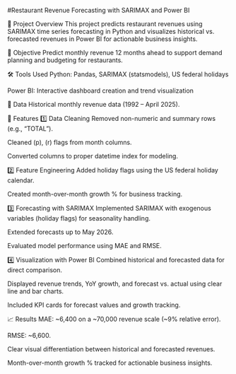 #Restaurant Revenue Forecasting with SARIMAX and Power BI

📌 Project Overview
This project predicts restaurant revenues using SARIMAX time series forecasting in Python and visualizes historical vs. forecasted revenues in Power BI for actionable business insights.

🎯 Objective
Predict monthly revenue 12 months ahead to support demand planning and budgeting for restaurants.

🛠️ Tools Used
Python: Pandas, SARIMAX (statsmodels), US federal holidays

Power BI: Interactive dashboard creation and trend visualization

📂 Data
Historical monthly revenue data (1992 – April 2025).

🚀 Features
1️⃣ Data Cleaning
Removed non-numeric and summary rows (e.g., “TOTAL”).

Cleaned (p), (r) flags from month columns.

Converted columns to proper datetime index for modeling.

2️⃣ Feature Engineering
Added holiday flags using the US federal holiday calendar.

Created month-over-month growth % for business tracking.

3️⃣ Forecasting with SARIMAX
Implemented SARIMAX with exogenous variables (holiday flags) for seasonality handling.

Extended forecasts up to May 2026.

Evaluated model performance using MAE and RMSE.

4️⃣ Visualization with Power BI
Combined historical and forecasted data for direct comparison.

Displayed revenue trends, YoY growth, and forecast vs. actual using clear line and bar charts.

Included KPI cards for forecast values and growth tracking.

📈 Results
MAE: ~6,400 on a ~70,000 revenue scale (~9% relative error).

RMSE: ~6,600.

Clear visual differentiation between historical and forecasted revenues.

Month-over-month growth % tracked for actionable business insights.


